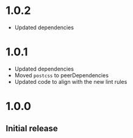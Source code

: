 # 1.0.2
- Updated dependencies

# 1.0.1
- Updated dependencies
- Moved `postcss` to peerDependencies
- Updated code to align with the new lint rules

# 1.0.0
## Initial release
